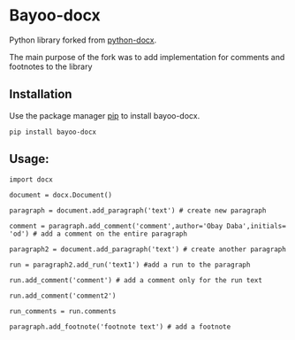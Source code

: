 Bayoo-docx
==========

Python library forked from [python-docx](https://github.com/python-openxml/python-docx).

The main purpose of the fork was to add implementation for comments and footnotes to the library

Installation
------------

Use the package manager [pip](https://pypi.org/project/bayoo-docx/) to install bayoo-docx.


`pip install bayoo-docx`

Usage:
-----


    
    import docx
    
    document = docx.Document()

    paragraph = document.add_paragraph('text') # create new paragraph

    comment = paragraph.add_comment('comment',author='Obay Daba',initials= 'od') # add a comment on the entire paragraph

    paragraph2 = document.add_paragraph('text') # create another paragraph

    run = paragraph2.add_run('text1') #add a run to the paragraph

    run.add_comment('comment') # add a comment only for the run text 

    run.add_comment('comment2')

    run_comments = run.comments

    paragraph.add_footnote('footnote text') # add a footnote


